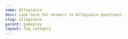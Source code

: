 ```yaml
---
name: Allegiance
desc: Look here for answers to Allegiance questions.
slug: allegiance
parent: gameplay
layout: faq_category
---
```

